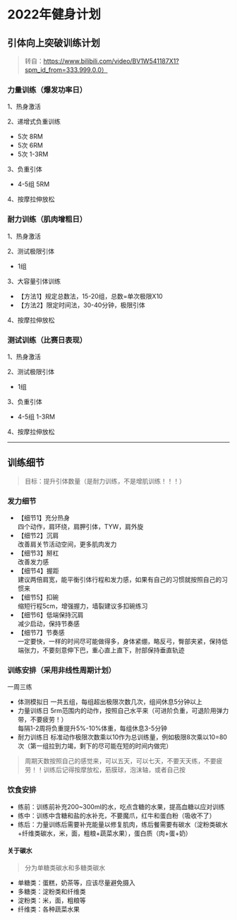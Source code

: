 # 2022年健身计划   

## 引体向上突破训练计划

> 转自：https://www.bilibili.com/video/BV1W541187X1?spm_id_from=333.999.0.0）

### 力量训练（爆发功率日）
1、热身激活  

2、递增式负重训练     
* 5次 8RM     
* 5次 6RM       
* 5次 1-3RM      

3、负重引体  
* 4-5组 5RM      

4、按摩拉伸放松    

### 耐力训练（肌肉增粗日）
1、热身激活        

2、测试极限引体    
* 1组 

3、大容量引体训练      
* 【方法1】规定总数法，15-20组，总数=单次极限X10      
* 【方法2】限定时间法，30-40分钟，极限引体      

4、按摩拉伸放松   

### 测试训练（比赛日表现）
1、热身激活 
 
2、测试极限引体  
* 1组    

3、负重引体
* 4-5组 1-3RM       

4、按摩拉伸放松 

---  

## 训练细节
> 目标：提升引体数量（是耐力训练，不是增肌训练！！！）

### 发力细节
* 【细节1】充分热身  
四个动作，肩环绕，肩胛引体，TYW，肩外旋  
* 【细节2】沉肩  
改善肩关节活动空间，更多肌肉发力  
* 【细节3】掰杠  
改善发力感  
* 【细节4】握距  
建议两倍肩宽，能平衡引体行程和发力感，如果有自己的习惯就按照自己的习惯来  
* 【细节5】扣碗  
缩短行程5cm，增强握力，墙裂建议多扣碗练习  
* 【细节6】低端保持沉肩  
减少启动，保持节奏感  
* 【细节7】节奏感  
一定要快，一样的时间尽可能做得多，身体紧绷，略反弓，臀部夹紧，保持低端张力，不要刻意伸下巴，重心直上直下，肘部保持垂直轨迹

### 训练安排（采用非线性周期计划）
一周三练  
* 体测模拟日 
一共五组，每组超出极限次数几次，组间休息5分钟以上  
* 力量训练日 
5rm范围内的动作，按照自己水平来（可进阶负重，可退阶用弹力带，不要疲劳！）  
每隔1-2周将负重提升5%-10%体重，每组休息3-5分钟  
* 耐力训练日 
标准动作极限次数乘以10作为总训练量，例如极限8次乘以10=80次（第一组拉到力竭，剩下的尽可能在短的时间内做完）   
> 周期天数按照自己的感觉来，可以五天，可以七天，不要天天练，不要疲劳！！训练后记得按摩放松，筋膜球，泡沫轴，或者自己按  

### 饮食安排
* 练前：训练前补充200~300ml的水，吃点含糖的水果，提高血糖以应对训练  
* 练中：训练中含糖和盐的水补充，不要魔爪，红牛和蛋白粉（吸收不了）  
* 练后：力量训练后需要补充能量以修复肌肉，练后餐需要有碳水（淀粉类碳水+纤维类碳水，米，面，粗粮+蔬菜水果），蛋白质（肉+蛋+奶）  

#### 关于碳水
> 分为单糖类碳水和多糖类碳水  
* 单糖类：蛋糕，奶茶等，应该尽量避免摄入  
* 多糖类：淀粉类和纤维类  
* 淀粉类：米，面，粗粮等  
* 纤维类：各种蔬菜水果  